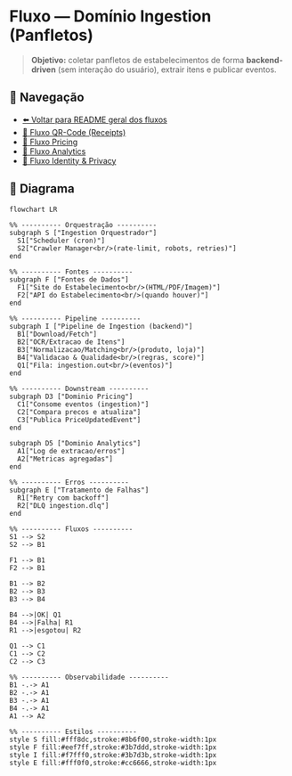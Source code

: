 # Fluxo — Domínio Ingestion (Panfletos)

> **Objetivo:** coletar panfletos de estabelecimentos de forma **backend-driven** (sem interação do usuário), extrair itens e publicar eventos.

## 🔗 Navegação
- [⬅️ Voltar para README geral dos fluxos](./README.md)
- [📄 Fluxo QR-Code (Receipts)](./fluxo-dominios-qrcode.md)
- [📄 Fluxo Pricing](./fluxo-dominios-pricing.md)
- [📄 Fluxo Analytics](./fluxo-dominios-analytics.md)
- [📄 Fluxo Identity & Privacy](./fluxo-dominios-identity.md)

## 🧩 Diagrama

```mermaid
flowchart LR

%% ---------- Orquestração ----------
subgraph S ["Ingestion Orquestrador"]
  S1["Scheduler (cron)"]
  S2["Crawler Manager<br/>(rate-limit, robots, retries)"]
end

%% ---------- Fontes ----------
subgraph F ["Fontes de Dados"]
  F1["Site do Estabelecimento<br/>(HTML/PDF/Imagem)"]
  F2["API do Estabelecimento<br/>(quando houver)"]
end

%% ---------- Pipeline ----------
subgraph I ["Pipeline de Ingestion (backend)"]
  B1["Download/Fetch"]
  B2["OCR/Extracao de Itens"]
  B3["Normalizacao/Matching<br/>(produto, loja)"]
  B4["Validacao & Qualidade<br/>(regras, score)"]
  Q1["Fila: ingestion.out<br/>(eventos)"]
end

%% ---------- Downstream ----------
subgraph D3 ["Dominio Pricing"]
  C1["Consome eventos (ingestion)"]
  C2["Compara precos e atualiza"]
  C3["Publica PriceUpdatedEvent"]
end

subgraph D5 ["Dominio Analytics"]
  A1["Log de extracao/erros"]
  A2["Metricas agregadas"]
end

%% ---------- Erros ----------
subgraph E ["Tratamento de Falhas"]
  R1["Retry com backoff"]
  R2["DLQ ingestion.dlq"]
end

%% ---------- Fluxos ----------
S1 --> S2
S2 --> B1

F1 --> B1
F2 --> B1

B1 --> B2
B2 --> B3
B3 --> B4

B4 -->|OK| Q1
B4 -->|Falha| R1
R1 -->|esgotou| R2

Q1 --> C1
C1 --> C2
C2 --> C3

%% ---------- Observabilidade ----------
B1 -.-> A1
B2 -.-> A1
B3 -.-> A1
B4 -.-> A1
A1 --> A2

%% ---------- Estilos ----------
style S fill:#fff8dc,stroke:#8b6f00,stroke-width:1px
style F fill:#eef7ff,stroke:#3b7ddd,stroke-width:1px
style I fill:#f7fff0,stroke:#3b7d3b,stroke-width:1px
style E fill:#fff0f0,stroke:#cc6666,stroke-width:1px
```
